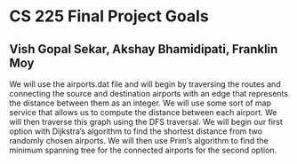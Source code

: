 # CS 225 Final Project Goals
## Vish Gopal Sekar, Akshay Bhamidipati, Franklin Moy
We will use the airports.dat file and will begin by traversing the routes and connecting the source and destination airports with an edge that represents the distance between them as an integer. We will use some sort of map service that allows us to compute the distance between each airport. We will then traverse this graph using the DFS traversal. We will begin our first option with Dijkstra’s algorithm to find the shortest distance from two randomly chosen airports. We will then use Prim’s algorithm to find the minimum spanning tree for the connected airports for the second option.